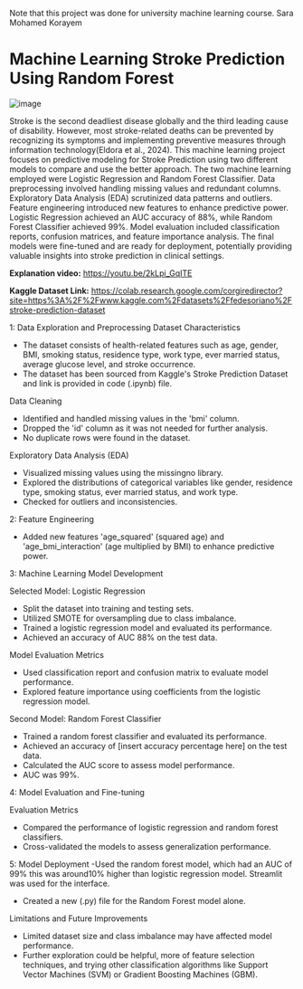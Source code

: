 Note that this project was done for university machine learning course.
Sara Mohamed Korayem
# **Machine Learning Stroke Prediction Using Random Forest**
![image](https://github.com/SaraMKorayem/Machine-Learning/assets/169392560/77e0ac16-72db-4fb8-b5ed-41e8727f34f1)


Stroke is the second deadliest disease globally and the third leading cause of disability. However, most stroke-related deaths can be prevented by recognizing its symptoms and implementing preventive measures through information technology(Eldora et al., 2024). This machine learning project focuses on predictive modeling for Stroke Prediction using two different models to compare and use the better approach. The two machine learning employed were Logistic Regression and Random Forest Classifier. Data preprocessing involved handling missing values and redundant columns. Exploratory Data Analysis (EDA) scrutinized data patterns and outliers. Feature engineering introduced new features to enhance predictive power.  Logistic Regression achieved an AUC accuracy of 88%, while Random Forest Classifier achieved 99%. Model evaluation included classification reports, confusion matrices, and feature importance analysis. The final models were fine-tuned and are ready for deployment, potentially providing valuable insights into stroke prediction in clinical settings.

**Explanation video:** https://youtu.be/2kLpi_GqITE

**Kaggle Dataset Link:** https://colab.research.google.com/corgiredirector?site=https%3A%2F%2Fwww.kaggle.com%2Fdatasets%2Ffedesoriano%2Fstroke-prediction-dataset 

1: Data Exploration and Preprocessing
Dataset Characteristics
- The dataset consists of health-related features such as age, gender, BMI, smoking status, residence type, work type, ever married status, average glucose level, and stroke occurrence.
- The dataset has been sourced from Kaggle's Stroke Prediction Dataset and link is provided in code (.ipynb) file.

Data Cleaning
- Identified and handled missing values in the 'bmi' column.
- Dropped the 'id' column as it was not needed for further analysis.
- No duplicate rows were found in the dataset.


Exploratory Data Analysis (EDA)
- Visualized missing values using the missingno library.
- Explored the distributions of categorical variables like gender, residence type, smoking status, ever married status, and work type.
- Checked for outliers and inconsistencies.

2: Feature Engineering

- Added new features 'age_squared' (squared age) and 'age_bmi_interaction' (age multiplied by BMI) to enhance predictive power.

3: Machine Learning Model Development

Selected Model: Logistic Regression
- Split the dataset into training and testing sets.
- Utilized SMOTE for oversampling due to class imbalance.
- Trained a logistic regression model and evaluated its performance.
- Achieved an accuracy of AUC 88% on the test data.

Model Evaluation Metrics
- Used classification report and confusion matrix to evaluate model performance.
- Explored feature importance using coefficients from the logistic regression model.

Second Model: Random Forest Classifier
- Trained a random forest classifier and evaluated its performance.
- Achieved an accuracy of [insert accuracy percentage here] on the test data.
- Calculated the AUC score to assess model performance.
- AUC was 99%.

4: Model Evaluation and Fine-tuning

Evaluation Metrics
- Compared the performance of logistic regression and random forest classifiers.
- Cross-validated the models to assess generalization performance.

  
5: Model Deployment
-Used the random forest model, which had an AUC of 99% this was around10% higher than logistic regression model.
Streamlit was used for the interface.
- Created a new (.py) file for the Random Forest model alone.


Limitations and Future Improvements
- Limited dataset size and class imbalance may have affected model performance.
- Further exploration could be helpful, more of feature selection techniques, and trying other classification algorithms like Support Vector Machines (SVM) or Gradient Boosting Machines (GBM).
